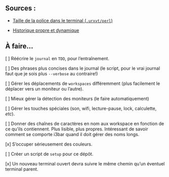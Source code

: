 ## Sources :

* [Taille de la police dans le terminal (`.urxvt/perl`)](https://artisan.karma-lab.net/modifier-taille-polices-durxvt)

* [Historique propre et dynamique](https://unix.stackexchange.com/questions/18212/bash-history-ignoredups-and-erasedups-setting-conflict-with-common-history/18443#18443)


## À faire…

[ ] Réécrire le `journal` en `TDD`, pour l’entraînement.

[ ] Des phrases plus concises dans le journal (le script, pour le vrai journal
  faut que je sois plus `--verbose` au contraire!)

[ ] Gérer les déplacements de `workspaces` différemment (plus facilement le
  déplacer vers un moniteur ou l’autre).

[ ] Mieux gérer la détection des moniteurs (le faire automatiquement)

[ ] Gérer les touches spéciales (son, wifi, lecture-pause, lock, calculette,
  _etc_).

[ ] Donner des chaînes de caractères en nom aux workspace en fonction de ce qu’ils
  contiennent. Plus lisible, plus propres. Intéressant de savoir comment se
  comporte i3bar quand il doit gérer des noms longs.

[x] S’occuper sérieusement des couleurs.

[ ] Créer un script de `setup` pour ce dépôt.

[x] Un nouveau terminal ouvert devra suivre le même chemin qu’un éventuel terminal
  parent.
